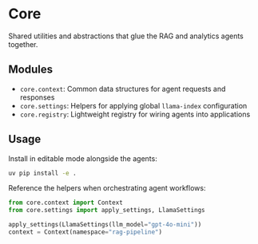 # Core

Shared utilities and abstractions that glue the RAG and analytics agents together.

## Modules
- `core.context`: Common data structures for agent requests and responses
- `core.settings`: Helpers for applying global `llama-index` configuration
- `core.registry`: Lightweight registry for wiring agents into applications

## Usage
Install in editable mode alongside the agents:

```bash
uv pip install -e .
```

Reference the helpers when orchestrating agent workflows:

```python
from core.context import Context
from core.settings import apply_settings, LlamaSettings

apply_settings(LlamaSettings(llm_model="gpt-4o-mini"))
context = Context(namespace="rag-pipeline")
```
